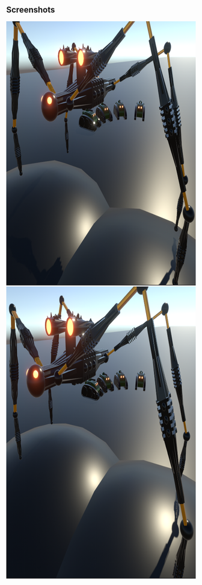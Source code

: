 ## Screenshots

<img src="procedural1.png" width = "900" height = "700">
<img src="procedural2.png" width = "900" height = "774">
